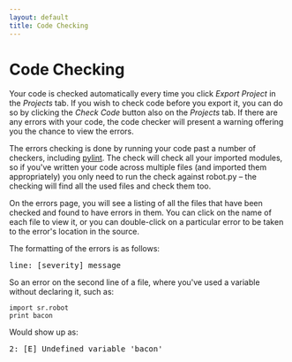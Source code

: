 ```yaml
---
layout: default
title: Code Checking
---
```


Code Checking
=============

Your code is checked automatically every time you click _Export Project_ in the _Projects_ tab.
If you wish to check code before you export it, you can do so by clicking the _Check Code_ button also on the _Projects_ tab.
If there are any errors with your code, the code checker will present a warning offering you the chance to view the errors.

The errors checking is done by running your code past a number of checkers,
 including [pylint](http://www.logilab.org/project/pylint).
The check will check all your imported modules,
 so if you've written your code across multiple files (and imported them appropriately)
 you only need to run the check against robot.py &ndash; the checking will find all the used files and check them too.

On the errors page, you will see a listing of all the files that have been checked and found to have errors in them.
You can click on the name of each file to view it,
 or you can double-click on a particular error to be taken to the error's location in the source.

The formatting of the errors is as follows:

<pre class="not-code">
line: [severity] message
</pre>

So an error on the second line of a file,
 where you've used a variable without declaring it,
 such as:

~~~~~ .python
import sr.robot
print bacon
~~~~~

Would show up as:
<pre class="not-code">
2: [E] Undefined variable 'bacon'
</pre>
